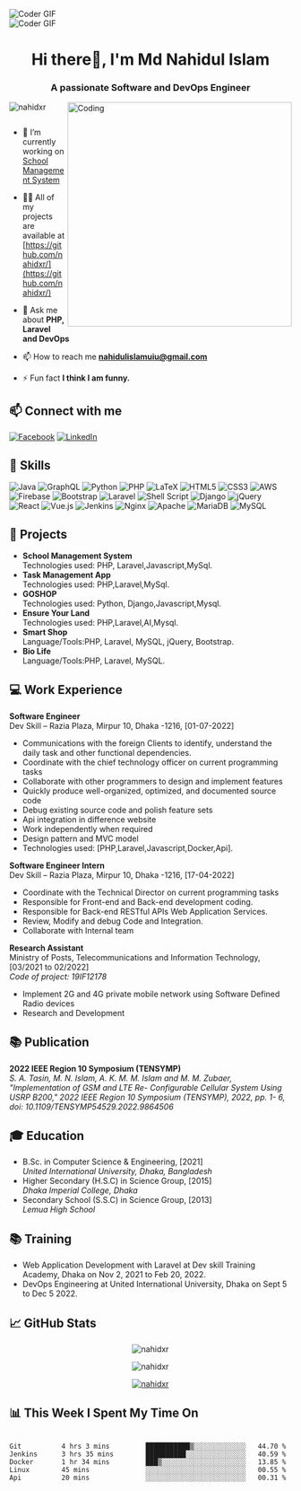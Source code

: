 <img alt="Coder GIF" src="https://thumbs.dreamstime.com/b/banner-devops-vector-illustration-concept-software-engineering-culture-practice-development-operation-137594571.jpg" style="max-width: 100%;" data-target="animated-image.originalImage"><br/>
<img alt="Coder GIF" src="[https://drive.google.com/file/d/1V_-Zbb-3IU3eZh38bT8EsDjaCit3eWaQ/view?usp=drive_link](https://drive.google.com/file/d/1V_-Zbb-3IU3eZh38bT8EsDjaCit3eWaQ/view?usp=sharing)" style="max-width: 100%;" data-target="animated-image.originalImage"><br/>


<h1 align="center">Hi there👋, I'm Md Nahidul Islam</h1>
<h3 align="center">A passionate Software and DevOps Engineer</h3>
<img align="right" alt="Coding" width="400" src="https://cdn.dribbble.com/users/1162077/screenshots/3848914/programmer.gif">

<p align="left"> <img src="https://komarev.com/ghpvc/?username=nahidxr&label=Profile%20views&color=0e75b6&style=flat" alt="nahidxr" /> </p>

<p align="left"> <a href="https://twitter.com/" target="blank"><img src="https://img.shields.io/twitter/follow/?logo=twitter&style=for-the-badge" alt="" /></a> </p>

- 🔭 I’m currently working on [School Management System](https://github.com/nahidxr/Laravel-SchoolMangementSystem.git)

- 👨‍💻 All of my projects are available at [https://github.com/nahidxr/](https://github.com/nahidxr/)

- 💬 Ask me about **PHP, Laravel and DevOps**

- 📫 How to reach me **nahidulislamuiu@gmail.com**

- ⚡ Fun fact **I think I am funny.**



## 📫 Connect with me
[![Facebook](https://img.shields.io/badge/Facebook-%231877F2.svg?logo=Facebook&logoColor=white)](https://facebook.com/nahidul.islam.1004) [![LinkedIn](https://img.shields.io/badge/LinkedIn-%230077B5.svg?logo=linkedin&logoColor=white)](https://linkedin.com/in/md-nahidul-islam-940b531ba) 



## 🚀 Skills
![Java](https://img.shields.io/badge/java-%23ED8B00.svg?style=for-the-badge&logo=java&logoColor=white) ![GraphQL](https://img.shields.io/badge/-GraphQL-E10098?style=for-the-badge&logo=graphql&logoColor=white) ![Python](https://img.shields.io/badge/python-3670A0?style=for-the-badge&logo=python&logoColor=ffdd54) ![PHP](https://img.shields.io/badge/php-%23777BB4.svg?style=for-the-badge&logo=php&logoColor=white) ![LaTeX](https://img.shields.io/badge/latex-%23008080.svg?style=for-the-badge&logo=latex&logoColor=white) ![HTML5](https://img.shields.io/badge/html5-%23E34F26.svg?style=for-the-badge&logo=html5&logoColor=white) ![CSS3](https://img.shields.io/badge/css3-%231572B6.svg?style=for-the-badge&logo=css3&logoColor=white) ![AWS](https://img.shields.io/badge/AWS-%23FF9900.svg?style=for-the-badge&logo=amazon-aws&logoColor=white) ![Firebase](https://img.shields.io/badge/firebase-%23039BE5.svg?style=for-the-badge&logo=firebase) ![Bootstrap](https://img.shields.io/badge/bootstrap-%23563D7C.svg?style=for-the-badge&logo=bootstrap&logoColor=white) ![Laravel](https://img.shields.io/badge/laravel-%23FF2D20.svg?style=for-the-badge&logo=laravel&logoColor=white) ![Shell Script](https://img.shields.io/badge/shell_script-%23121011.svg?style=for-the-badge&logo=gnu-bash&logoColor=white) ![Django](https://img.shields.io/badge/django-%23092E20.svg?style=for-the-badge&logo=django&logoColor=white) ![jQuery](https://img.shields.io/badge/jquery-%230769AD.svg?style=for-the-badge&logo=jquery&logoColor=white) ![React](https://img.shields.io/badge/react-%2320232a.svg?style=for-the-badge&logo=react&logoColor=%2361DAFB) ![Vue.js](https://img.shields.io/badge/vuejs-%2335495e.svg?style=for-the-badge&logo=vuedotjs&logoColor=%234FC08D) ![Jenkins](https://img.shields.io/badge/jenkins-%232C5263.svg?style=for-the-badge&logo=jenkins&logoColor=white) ![Nginx](https://img.shields.io/badge/nginx-%23009639.svg?style=for-the-badge&logo=nginx&logoColor=white) ![Apache](https://img.shields.io/badge/apache-%23D42029.svg?style=for-the-badge&logo=apache&logoColor=white) ![MariaDB](https://img.shields.io/badge/MariaDB-003545?style=for-the-badge&logo=mariadb&logoColor=white) ![MySQL](https://img.shields.io/badge/mysql-%2300f.svg?style=for-the-badge&logo=mysql&logoColor=white)


## 🌟 Projects

- **School Management System**<br/>
Technologies used: PHP, Laravel,Javascript,MySql.<br/>
- **Task Management App**<br/>
Technologies used: PHP,Laravel,MySql.<br/>
- **GOSHOP**<br/>
Technologies used: Python, Django,Javascript,Mysql.<br/>
- **Ensure Your Land**<br/>
Technologies used: PHP,Laravel,AI,Mysql.<br/>
- **Smart Shop**<br/>
Language/Tools:PHP, Laravel, MySQL, jQuery, Bootstrap.<br/>
- **Bio Life**<br/>
Language/Tools:PHP, Laravel, MySQL.



## 💻 Work Experience
**Software Engineer**<br/>
 Dev Skill – Razia Plaza, Mirpur 10, Dhaka -1216, [01-07-2022]<br />
 - Communications with the foreign Clients to identify, understand the daily task and other functional dependencies.<br />
 - Coordinate with the chief technology officer on current programming tasks<br />
 - Collaborate with other programmers to design and implement features<br />
 - Quickly produce well-organized, optimized, and documented source code<br />
 - Debug existing source code and polish feature sets<br />
 - Api integration in difference website<br />
 - Work independently when required<br />
 - Design pattern and MVC model <br>
 - Technologies used: [PHP,Laravel,Javascript,Docker,Api].<br />
 
 **Software Engineer Intern**<br/>
 Dev Skill – Razia Plaza, Mirpur 10, Dhaka -1216,  [17-04-2022]<br />
 - Coordinate with the Technical Director on current programming tasks<br />
 - Responsible for Front-end and Back-end development coding.<br />
 - Responsible for Back-end RESTful APIs Web Application Services.<br />
 - Review, Modify and debug Code and Integration.<br />
 - Collaborate with Internal team<br />
 
**Research Assistant**<br/>
Ministry of Posts, Telecommunications and Information Technology, [03/2021 to 02/2022]<br/>
_Code of project: 19IF12178_<br/>
 - Implement 2G and 4G private mobile network using Software Defined Radio devices
 - Research and Development

## 📚 Publication
**2022 IEEE Region 10 Symposium (TENSYMP)**<br/>
_S. A. Tasin, M. N. Islam, A. K. M. M. Islam and M. M. Zubaer, "Implementation of GSM and LTE Re-
Configurable Cellular System Using USRP B200," 2022 IEEE Region 10 Symposium (TENSYMP), 2022, pp. 1-
6, doi: 10.1109/TENSYMP54529.2022.9864506_


## 🎓 Education
- B.Sc. in Computer Science & Engineering, [2021]<br/>
  _United International University, Dhaka, Bangladesh_<br/>
- Higher Secondary (H.S.C) in Science Group, [2015]<br/>
  _Dhaka Imperial College, Dhaka_<br/>
 - Secondary School (S.S.C) in Science Group, [2013]<br/>
  _Lemua High School_

## 📚 Training
- Web Application Development with Laravel at Dev skill Training Academy, Dhaka on Nov 2,
2021 to Feb 20, 2022.
- DevOps Engineering at United International University, Dhaka on Sept 5 to Dec 5 2022.


## 📈 GitHub Stats
<div align="center">
<p><img align="center" src="https://github-readme-stats.vercel.app/api?username=nahidxr&show_icons=true&locale=en" alt="nahidxr" /></p>
<p><img align="center" src="https://github-readme-streak-stats.herokuapp.com/?user=nahidxr&" alt="nahidxr" /></p>
<p align="center"> <a href="https://github.com/ryo-ma/github-profile-trophy"><img src="https://github-profile-trophy.vercel.app/?username=nahidxr&column=7" alt="nahidxr" /></a> </p>
</div>

## <g-emoji class="g-emoji" alias="bar_chart" fallback-src="https://github.githubassets.com/images/icons/emoji/unicode/1f4ca.png">📊</g-emoji> This Week I Spent My Time On
<pre class="notranslate" style="position: relative;" lang="text">
<code>
Git          4 hrs 3 mins         ███████████▒░░░░░░░░░░░░░   44.70 % 
Jenkins      3 hrs 35 mins        ██████████░░░░░░░░░░░░░░░   40.59 % 
Docker       1 hr 34 mins         ███▒░░░░░░░░░░░░░░░░░░░░░   13.85 % 
Linux        45 mins              ░░░░░░░░░░░░░░░░░░░░░░░░░   00.55 % 
Api          20 mins              ░░░░░░░░░░░░░░░░░░░░░░░░░   00.31 % 
</code>
<div class="open_grepper_editor" title="Edit &amp; Save To Grepper"></div></pre>
